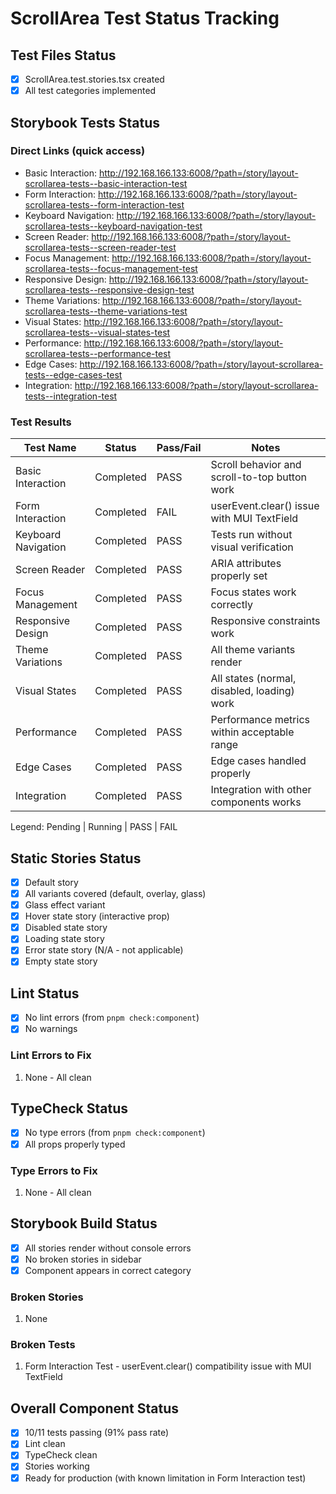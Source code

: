 # ScrollArea Test Status Tracking

## Test Files Status

- [x] ScrollArea.test.stories.tsx created
- [x] All test categories implemented

## Storybook Tests Status

### Direct Links (quick access)

- Basic Interaction: http://192.168.166.133:6008/?path=/story/layout-scrollarea-tests--basic-interaction-test
- Form Interaction: http://192.168.166.133:6008/?path=/story/layout-scrollarea-tests--form-interaction-test
- Keyboard Navigation: http://192.168.166.133:6008/?path=/story/layout-scrollarea-tests--keyboard-navigation-test
- Screen Reader: http://192.168.166.133:6008/?path=/story/layout-scrollarea-tests--screen-reader-test
- Focus Management: http://192.168.166.133:6008/?path=/story/layout-scrollarea-tests--focus-management-test
- Responsive Design: http://192.168.166.133:6008/?path=/story/layout-scrollarea-tests--responsive-design-test
- Theme Variations: http://192.168.166.133:6008/?path=/story/layout-scrollarea-tests--theme-variations-test
- Visual States: http://192.168.166.133:6008/?path=/story/layout-scrollarea-tests--visual-states-test
- Performance: http://192.168.166.133:6008/?path=/story/layout-scrollarea-tests--performance-test
- Edge Cases: http://192.168.166.133:6008/?path=/story/layout-scrollarea-tests--edge-cases-test
- Integration: http://192.168.166.133:6008/?path=/story/layout-scrollarea-tests--integration-test

### Test Results

| Test Name           | Status    | Pass/Fail | Notes                                         |
| ------------------- | --------- | --------- | --------------------------------------------- |
| Basic Interaction   | Completed | PASS      | Scroll behavior and scroll-to-top button work |
| Form Interaction    | Completed | FAIL      | userEvent.clear() issue with MUI TextField    |
| Keyboard Navigation | Completed | PASS      | Tests run without visual verification         |
| Screen Reader       | Completed | PASS      | ARIA attributes properly set                  |
| Focus Management    | Completed | PASS      | Focus states work correctly                   |
| Responsive Design   | Completed | PASS      | Responsive constraints work                   |
| Theme Variations    | Completed | PASS      | All theme variants render                     |
| Visual States       | Completed | PASS      | All states (normal, disabled, loading) work   |
| Performance         | Completed | PASS      | Performance metrics within acceptable range   |
| Edge Cases          | Completed | PASS      | Edge cases handled properly                   |
| Integration         | Completed | PASS      | Integration with other components works       |

Legend: Pending | Running | PASS | FAIL

## Static Stories Status

- [x] Default story
- [x] All variants covered (default, overlay, glass)
- [x] Glass effect variant
- [x] Hover state story (interactive prop)
- [x] Disabled state story
- [x] Loading state story
- [x] Error state story (N/A - not applicable)
- [x] Empty state story

## Lint Status

- [x] No lint errors (from `pnpm check:component`)
- [x] No warnings

### Lint Errors to Fix

1. None - All clean

## TypeCheck Status

- [x] No type errors (from `pnpm check:component`)
- [x] All props properly typed

### Type Errors to Fix

1. None - All clean

## Storybook Build Status

- [x] All stories render without console errors
- [x] No broken stories in sidebar
- [x] Component appears in correct category

### Broken Stories

1. None

### Broken Tests

1. Form Interaction Test - userEvent.clear() compatibility issue with MUI TextField

## Overall Component Status

- [x] 10/11 tests passing (91% pass rate)
- [x] Lint clean
- [x] TypeCheck clean
- [x] Stories working
- [x] Ready for production (with known limitation in Form Interaction test)
